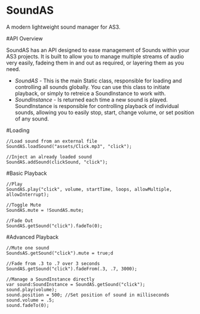 SoundAS
=======

A modern lightweight sound manager for AS3. 

#API Overview

SoundAS has an API designed to ease management of Sounds within your AS3 projects. It is built to allow you to manage multiple streams of audio very easily, fadeing them in and out as required, or layering them as you need.

* _SoundAS_ - This is the main Static class, responsible for loading and controlling all sounds globally. You can use this class to initiate playback, or simply to retreice a SoundInstance to work with.
* _SoundInstance_ - Is returned each time a new sound is played. SoundInstance is responsible for controlling playback of individual sounds, allowing you to easily stop, start, change volume, or set position of any sound.

#Loading

    //Load sound from an external file
    SoundAS.loadSound("assets/Click.mp3", "click");

    //Inject an already loaded sound
    SoundAS.addSound(clickSound, "click");

#Basic Playback

    //Play
    SoundAS.play("click", volume, startTime, loops, allowMultiple, allowInterrupt);

    //Toggle Mute 
    SoundAS.mute = !SoundAS.mute;

    //Fade Out
    SoundAS.getSound("click").fadeTo(0);

#Advanced Playback 

    //Mute one sound
    SoundsAS.getSound("click").mute = true;d

    //Fade from .3 to .7 over 3 seconds
    SoundAS.getSound("click").fadeFrom(.3, .7, 3000);

	//Manage a SoundInstance directly
    var sound:SoundInstance = SoundAS.getSound("click");
    sound.play(volume);
    sound.position = 500; //Set position of sound in milliseconds
    sound.volume = .5; 
	sound.fadeTo(0);




